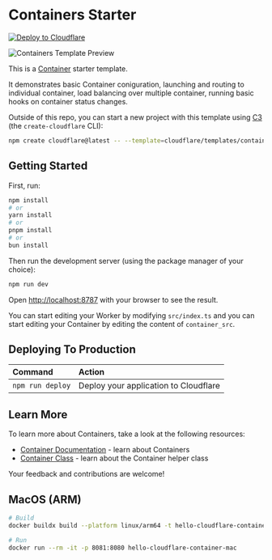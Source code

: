 # Containers Starter

[![Deploy to Cloudflare](https://deploy.workers.cloudflare.com/button)](https://deploy.workers.cloudflare.com/?url=https://github.com/cloudflare/templates/tree/main/containers-template)

![Containers Template Preview](https://imagedelivery.net/_yJ02hpOMj_EnGvsU2aygw/5aba1fb7-b937-46fd-fa67-138221082200/public)

<!-- dash-content-start -->

This is a [Container](https://developers.cloudflare.com/containers/) starter template.

It demonstrates basic Container coniguration, launching and routing to individual container, load balancing over multiple container, running basic hooks on container status changes.

<!-- dash-content-end -->

Outside of this repo, you can start a new project with this template using [C3](https://developers.cloudflare.com/pages/get-started/c3/) (the `create-cloudflare` CLI):

```bash
npm create cloudflare@latest -- --template=cloudflare/templates/containers-template
```

## Getting Started

First, run:

```bash
npm install
# or
yarn install
# or
pnpm install
# or
bun install
```

Then run the development server (using the package manager of your choice):

```bash
npm run dev
```

Open [http://localhost:8787](http://localhost:8787) with your browser to see the result.

You can start editing your Worker by modifying `src/index.ts` and you can start
editing your Container by editing the content of `container_src`.

## Deploying To Production

| Command          | Action                                |
| :--------------- | :------------------------------------ |
| `npm run deploy` | Deploy your application to Cloudflare |

## Learn More

To learn more about Containers, take a look at the following resources:

- [Container Documentation](https://developers.cloudflare.com/containers/) - learn about Containers
- [Container Class](https://github.com/cloudflare/containers) - learn about the Container helper class

Your feedback and contributions are welcome!

## MacOS (ARM)
```bash
# Build
docker buildx build --platform linux/arm64 -t hello-cloudflare-container-mac --load .

# Run
docker run --rm -it -p 8081:8080 hello-cloudflare-container-mac
```
